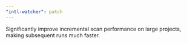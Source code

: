 ```yaml
---
"intl-watcher": patch
---
```


Significantly improve incremental scan performance on large projects, making subsequent runs much faster.
